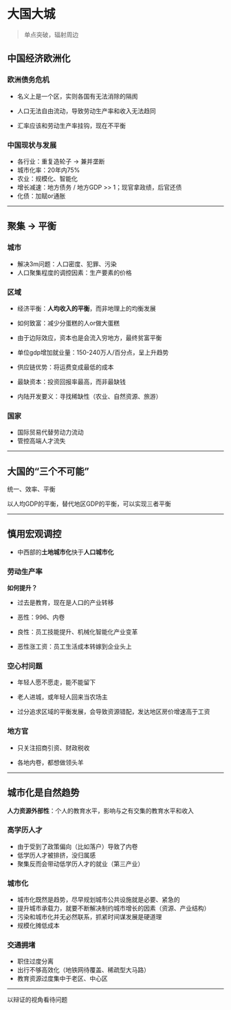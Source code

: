 # 大国大城

> 单点突破，辐射周边

## 中国经济欧洲化

### 欧洲债务危机

- 名义上是一个区，实则各国有无法消除的隔阂

- 人口无法自由流动，导致劳动生产率和收入无法趋同

- 汇率应该和劳动生产率挂钩，现在不平衡

### 中国现状与发展

- 各行业：重复造轮子 -> 兼并垄断
- 城市化率：20年内75%
- 农业：规模化、智能化
- 增长减速：地方债务 / 地方GDP >> 1；现官拿政绩，后官还债
- 化债：加赋or通胀

---

## 聚集 -> 平衡

### 城市

- 解决3m问题：人口密度、犯罪、污染
- 人口聚集程度的调控因素：生产要素的价格

### 区域

- 经济平衡：**人均收入的平衡**，而非地理上的均衡发展

- 如何致富：减少分蛋糕的人or做大蛋糕

- 由于边际效应，资本也是会流入穷地方，最终贫富平衡

- 单位gdp增加就业量：150-240万人/百分点，呈上升趋势

- 供应链优势：将运费变成最低的成本

- 最缺资本：投资回报率最高，而非最缺钱

- 内陆开发要义：寻找稀缺性（农业、自然资源、旅游）

### 国家

- 国际贸易代替劳动力流动
- 管控高端人才流失

---

## 大国的“三个不可能”

统一、效率、平衡

以人均GDP的平衡，替代地区GDP的平衡，可以实现三者平衡

---

## 慎用宏观调控

- 中西部的**土地城市化**快于**人口城市化**

### 劳动生产率

**如何提升？**

- 过去是教育，现在是人口的产业转移

- 恶性：996、内卷

- 良性：员工技能提升、机械化智能化产业变革

- 恶性涨工资：员工生活成本转嫁到企业头上

### 空心村问题

- 年轻人愿不愿走，能不能留下

- 老人进城，或年轻人回来当农场主

- 过分追求区域的平衡发展，会导致资源错配，发达地区房价增速高于工资

### 地方官

- 只关注招商引资、财政税收

- 各地内卷，都想做领头羊

---

## 城市化是自然趋势

**人力资源外部性**：个人的教育水平，影响与之有交集的教育水平和收入

### 高学历人才
- 由于受到了政策偏向（比如落户）导致了内卷
- 低学历人才被排挤，没归属感
- 聚集反而会带动低学历人才的就业（第三产业）

### 城市化
- 城市化既然是趋势，尽早规划城市公共设施就是必要、紧急的
- 提升城市承载力，就要不断解决制约城市增长的因素（资源、产业结构）
- 污染和城市化并无必然联系，抓紧时间谋发展是硬道理
- 规模化摊低成本

### 交通拥堵
- 职住过度分离
- 出行不够高效化（地铁网待覆盖、稀疏型大马路）
- 教育资源过度集中于老区、中心区

---

以辩证的视角看待问题
